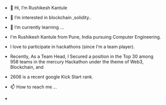 - 👋 Hi, I’m Rushikesh Kantule
- 👀 I’m interested in blockchain ,solidity..
- 🌱 I’m currently learning ...
- I'm Rushikesh Kantule from Pune, India pursuing Computer Engineering. 
- I love to participate in hackathons (since I'm a team player). 
- Recently, As a Team Head, I Secured a position in the Top 30 among 958 teams in the mercury Hackathon under the theme of Web3, Blockchain, and 
- 2606 is a recent google Kick Start rank. 


- 📫 How to reach me ...
- 

<!---
rushi19383/rushi19383 is a ✨ special ✨ repository because its `README.md` (this file) appears on your GitHub profile.
You can click the Preview link to take a look at your changes.
--->
